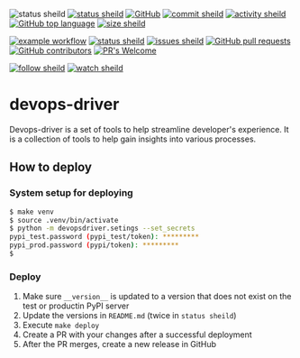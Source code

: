 ![status sheild](https://img.shields.io/static/v1?label=status&message=starting...&color=inactive&style=plastic)
[![status sheild](https://img.shields.io/static/v1?label=released&message=v0.1.34&color=active&style=plastic)](https://pypi.org/project/devopsdriver/0.1.34/)
[![GitHub](https://img.shields.io/github/license/marcpage/devops-driver?style=plastic)](https://github.com/marcpage/devops-driver?tab=Unlicense-1-ov-file#readme)
[![commit sheild](https://img.shields.io/github/last-commit/marcpage/devops-driver?style=plastic)](https://github.com/marcpage/devops-driver/commits)
[![activity sheild](https://img.shields.io/github/commit-activity/m/marcpage/devops-driver?style=plastic)](https://github.com/marcpage/devops-driver/commits)
[![GitHub top language](https://img.shields.io/github/languages/top/marcpage/devops-driver?style=plastic)](https://github.com/marcpage/devops-driver)
[![size sheild](https://img.shields.io/github/languages/code-size/marcpage/devops-driver?style=plastic)](https://github.com/marcpage/devops-driver)

[![example workflow](https://github.com/marcpage/devops-driver/actions/workflows/pr.yml/badge.svg)](https://github.com/marcpage/devops-driver/actions/workflows/pr.yml)
[![status sheild](https://img.shields.io/static/v1?label=test+coverage&message=99%&color=active&style=plastic)](https://github.com/marcpage/devops-driver/blob/main/Makefile#L4)
[![issues sheild](https://img.shields.io/github/issues-raw/marcpage/devops-driver?style=plastic)](https://github.com/marcpage/devops-driver/issues)
[![GitHub pull requests](https://img.shields.io/github/issues-pr/marcpage/devops-driver?style=flat)](https://github.com/marcpage/devops-driver/pulls)
[![GitHub contributors](https://img.shields.io/github/contributors/marcpage/devops-driver?style=flat)](https://github.com/marcpage/devops-driver/graphs/contributors)
[![PR's Welcome](https://img.shields.io/badge/PRs-welcome-brightgreen.svg?style=flat)](http://makeapullrequest.com)

[![follow sheild](https://img.shields.io/github/followers/marcpage?label=Follow&style=social)](https://github.com/marcpage?tab=followers)
[![watch sheild](https://img.shields.io/github/watchers/marcpage/devops-driver?label=Watch&style=social)](https://github.com/marcpage/devops-driver/watchers)

# devops-driver

Devops-driver is a set of tools to help streamline developer's experience. It is a collection of tools to help gain insights into various processes.

## How to deploy

### System setup for deploying

```bash
$ make venv
$ source .venv/bin/activate
$ python -m devopsdriver.setings --set_secrets
pypi_test.password (pypi_test/token): *********
pypi_prod.password (pypi/token): *********
$ 
```

### Deploy

1. Make sure `__version__` is updated to a version that does not exist on the test or productin PyPI server
2. Update the versions in `README.md` (twice in `status sheild`)
3. Execute `make deploy`
4. Create a PR with your changes after a successful deployment
5. After the PR merges, create a new release in GitHub
